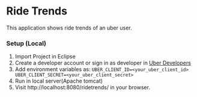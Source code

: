 # Ride Trends

This application shows ride trends of an uber user.


### Setup (Local)

1. Import Project in Eclipse
2. Create a developer account or sign in as developer in [Uber Developers](https://developer.uber.com/)
3. Add environment variables as:
`UBER_CLIENT_ID=<your_uber_client_id>
 UBER_CLIENT_SECRET=<your_uber_client_secret>`
4. Run in local server(Apache tomcat)
5. Visit http://localhost:8080/ridetrends/ in your browser.